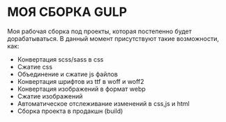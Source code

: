 # МОЯ СБОРКА GULP

Моя рабочая сборка под проекты, которая постепенно будет дорабатываться.
В данный момент присутствуют такие возможности, как:
  - Конвертация scss/sass в css
  - Сжатие css
  - Объединение и сжатие js файлов
  - Конвертация шрифтов из ttf в woff и woff2
  - Конвертация изображений в формат webp
  - Сжатие изображений
  - Автоматическое отслеживание изменений в css,js и html
  - Сборка проекта в продакшн (build)
